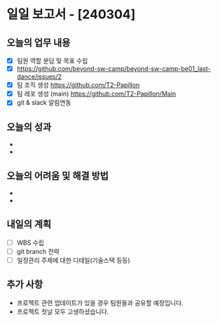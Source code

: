 # 일일 보고서 - [240304]

## 오늘의 업무 내용
- [x] 팀원 역할 분담 및 목표 수립 
- [x] https://github.com/beyond-sw-camp/beyond-sw-camp-be01_last-dance/issues/2
- [x] 팀 조직 생성  https://github.com/T2-Papillon
- [x] 팀 레포 생성 (main) https://github.com/T2-Papillon/Main
- [x] git & slack 알림연동 

## 오늘의 성과
- 
- 

## 오늘의 어려움 및 해결 방법
- 
- 

## 내일의 계획
- [ ] WBS 수립
- [ ] git branch 전략
- [ ] 일정관리 주제에 대한 디테일(기술스택 등등) 

## 추가 사항
- 프로젝트 관련 업데이트가 있을 경우 팀원들과 공유할 예정입니다.
- 프로젝트 첫날  모두 고생하셨습니다.
